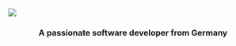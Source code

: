 


<h1>
  <a herf="https://git.io/typing.svg">
    <img src="https://readme-typing-svg.herokuapp.com/?font-Righteuos&size=35&center=true&vCenter=true&width=500&height=70&duration=4000&line=Hi+There!+👋;+I'm+Mateusz+Cabaj!;" />
  </a>
</h1>

<h3 align="center">A passionate software developer from Germany </h3>

<br/>
